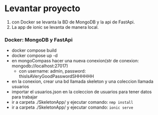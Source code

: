 # Levantar proyecto
1. con Docker se levanta la BD de MongoDB y la api de FastApi.
2. La app de ionic se levanta de manera local.

### Docker: MongoDB y FastApi
- docker compose build
- docker compose up -d
- en mongoCompass hacer una nueva conexion(str de conexion: mongodb://localhost:27017)
    - con username: admin, password: thisIsAVeryGoodPasswordSHHHHHH
- en la conexion, crear una bd llamada skeleton y una coleccion llamada usuarios
- importar el usuarios.json en la coleccion de usuarios para tener datos para trabajar
- ir a carpeta ./SkeletonApp/ y ejecutar comando: `nmp install`
- ir a carpeta ./SkeletonApp/ y ejecutar comando: `ionic serve`
